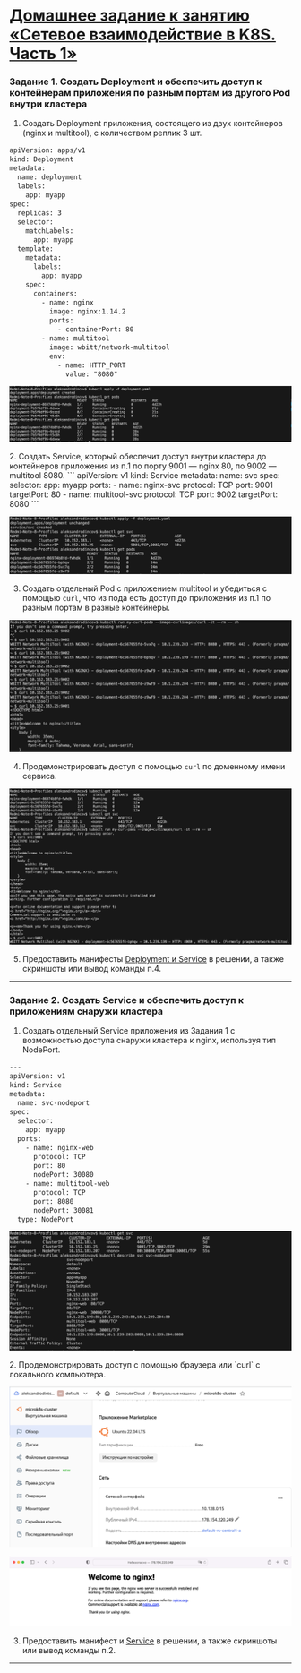 # [Домашнее задание к занятию «Сетевое взаимодействие в K8S. Часть 1»](https://github.com/netology-code/kuber-homeworks/blob/main/1.4/1.4.md)

### Задание 1. Создать Deployment и обеспечить доступ к контейнерам приложения по разным портам из другого Pod внутри кластера

1. Создать Deployment приложения, состоящего из двух контейнеров (nginx и multitool), с количеством реплик 3 шт.
```
apiVersion: apps/v1
kind: Deployment
metadata:
  name: deployment
  labels:
    app: myapp
spec:
  replicas: 3
  selector:
    matchLabels:
      app: myapp
  template:
    metadata:
      labels:
        app: myapp
    spec:
      containers:
        - name: nginx
          image: nginx:1.14.2
          ports:
            - containerPort: 80
        - name: multitool
          image: wbitt/network-multitool
          env:
            - name: HTTP_PORT
              value: "8080"
```
<p align="center">
  <img width="" height="" src="./scr/1.png">
</p>
2. Создать Service, который обеспечит доступ внутри кластера до контейнеров приложения из п.1 по порту 9001 — nginx 80, по 9002 — multitool 8080.
```
apiVersion: v1
kind: Service
metadata:
  name: svc
spec:
  selector:
    app: myapp
  ports:
    - name: nginx-svc
      protocol: TCP
      port: 9001
      targetPort: 80
    - name: multitool-svc
      protocol: TCP
      port: 9002
      targetPort: 8080
```
<p align="center">
  <img width="" height="" src="./scr/2.png">
</p>

3. Создать отдельный Pod с приложением multitool и убедиться с помощью `curl`, что из пода есть доступ до приложения из п.1 по разным портам в разные контейнеры.

<p align="center">
  <img width="" height="" src="./scr/3.png">
</p>

4. Продемонстрировать доступ с помощью `curl` по доменному имени сервиса.

<p align="center">
  <img width="" height="" src="./scr/4.png">
</p>

5. Предоставить манифесты [Deployment и Service](/files/deployment.yaml) в решении, а также скриншоты или вывод команды п.4.

------

### Задание 2. Создать Service и обеспечить доступ к приложениям снаружи кластера

1. Создать отдельный Service приложения из Задания 1 с возможностью доступа снаружи кластера к nginx, используя тип NodePort.
```
---
apiVersion: v1
kind: Service
metadata:
  name: svc-nodeport
spec:
  selector:
    app: myapp
  ports:
    - name: nginx-web
      protocol: TCP
      port: 80
      nodePort: 30080
    - name: multitool-web
      protocol: TCP
      port: 8080
      nodePort: 30081
  type: NodePort
```
<p align="center">
  <img width="" height="" src="./scr/5.png">
</p>
2. Продемонстрировать доступ с помощью браузера или `curl` с локального компьютера.
<p align="center">
  <img width="" height="" src="./scr/6.png">
</p>

<p align="center">
  <img width="" height="" src="./scr/7.png">
</p>

3. Предоставить манифест и [Service](/files/svc_nodeport.yaml) в решении, а также скриншоты или вывод команды п.2.

------